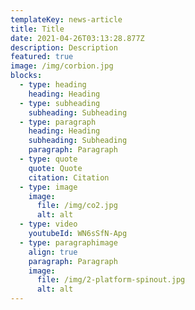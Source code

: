```yaml
---
templateKey: news-article
title: Title
date: 2021-04-26T03:13:28.877Z
description: Description
featured: true
image: /img/corbion.jpg
blocks:
  - type: heading
    heading: Heading
  - type: subheading
    subheading: Subheading
  - type: paragraph
    heading: Heading
    subheading: Subheading
    paragraph: Paragraph
  - type: quote
    quote: Quote
    citation: Citation
  - type: image
    image:
      file: /img/co2.jpg
      alt: alt
  - type: video
    youtubeId: WN6sSfN-Apg
  - type: paragraphimage
    align: true
    paragraph: Paragraph
    image:
      file: /img/2-platform-spinout.jpg
      alt: alt
---
```

